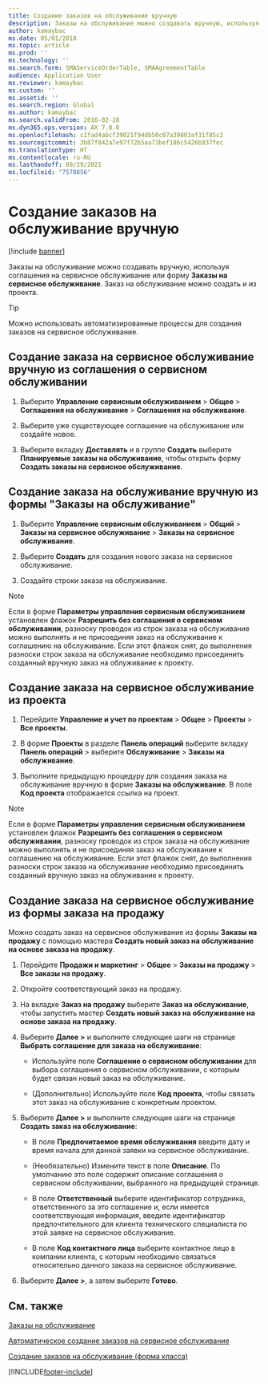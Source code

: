 ```yaml
---
title: Создание заказов на обслуживание вручную
description: Заказы на обслуживание можно создавать вручную, используя соглашения на сервисное обслуживание или форму **Заказы на сервисное обслуживание**.
author: kamaybac
ms.date: 05/01/2018
ms.topic: article
ms.prod: ''
ms.technology: ''
ms.search.form: SMAServiceOrderTable, SMAAgreementTable
audience: Application User
ms.reviewer: kamaybac
ms.custom: ''
ms.assetid: ''
ms.search.region: Global
ms.author: kamaybac
ms.search.validFrom: 2016-02-28
ms.dyn365.ops.version: AX 7.0.0
ms.openlocfilehash: c1fad4abcf39021f94db50c07a39803af31f85c2
ms.sourcegitcommit: 3b87f042a7e97f72b5aa73bef186c5426b937fec
ms.translationtype: HT
ms.contentlocale: ru-RU
ms.lasthandoff: 09/29/2021
ms.locfileid: "7578856"
---
```

# <a name="create-service-orders-manually"></a>Создание заказов на обслуживание вручную    

[!include [banner](../includes/banner.md)]


Заказы на обслуживание можно создавать вручную, используя соглашения на сервисное обслуживание или форму **Заказы на сервисное обслуживание**. Заказ на обслуживание можно создать и из проекта.

> [!TIP]
> <P>Можно использовать автоматизированные процессы для создания заказов на сервисное обслуживание. 

## <a name="create-a-service-order-manually-from-a-service-agreement"></a>Создание заказа на сервисное обслуживание вручную из соглашения о сервисном обслуживании

1.  Выберите **Управление сервисным обслуживанием** \> **Общее** \> **Соглашения на обслуживание** \> **Соглашения на обслуживание**.

2.  Выберите уже существующее соглашение на обслуживание или создайте новое.

3.  Выберите вкладку **Доставлять** и в группе **Создать** выберите **Планируемые заказы на обслуживание**, чтобы открыть форму **Создать заказы на сервисное обслуживание**.

## <a name="create-a-service-order-manually-in-the-service-orders-form"></a>Создание заказа на обслуживание вручную из формы "Заказы на обслуживание"

1.  Выберите **Управление сервисным обслуживанием** \> **Общий** \> **Заказы на сервисное обслуживание** \> **Заказы на сервисное обслуживание**.

2.  Выберите **Создать** для создания нового заказа на сервисное обслуживание.

3.  Создайте строки заказа на обслуживание.

> [!NOTE]
> <P>Если в форме <STRONG>Параметры управления сервисным обслуживанием</STRONG> установлен флажок <STRONG>Разрешить без соглашения о сервисном обслуживании</STRONG>, разноску проводок из строк заказа на обслуживание можно выполнять и не присоединяя заказ на обслуживание к соглашению на обслуживание. Если этот флажок снят, до выполнения разноски строк заказа на обслуживание необходимо присоединить созданный вручную заказ на облуживание к проекту.</P>

## <a name="create-a-service-order-from-a-project"></a>Создание заказа на сервисное обслуживание из проекта

1.  Перейдите **Управление и учет по проектам** \> **Общее** \> **Проекты** \> **Все проекты**.

2.  В форме **Проекты** в разделе **Панель операций** выберите вкладку **Панель операций** \> выберите **Обслуживание** \> **Заказы на обслуживание**.

3.  Выполните предыдущую процедуру для создания заказа на обслуживание вручную в форме **Заказы на обслуживание**. В поле **Код проекта** отображается ссылка на проект.

> [!NOTE]
> <P>Если в форме <STRONG>Параметры управления сервисным обслуживанием</STRONG> установлен флажок <STRONG>Разрешить без соглашения о сервисном обслуживании</STRONG>, разноску проводок из строк заказа на обслуживание можно выполнять и не присоединяя заказ на обслуживание к соглашению на обслуживание. Если этот флажок снят, до выполнения разноски строк заказа на обслуживание необходимо присоединить созданный вручную заказ на облуживание к проекту.</P>

## <a name="create-a-service-order-from-the-sales-order-form"></a>Создание заказа на сервисное обслуживание из формы заказа на продажу

Можно создать заказ на сервисное обслуживание из формы **Заказы на продажу** с помощью мастера **Создать новый заказ на обслуживание на основе заказа на продажу**.

1.  Перейдите **Продажи и маркетинг** \> **Общее** \> **Заказы на продажу** \> **Все заказы на продажу**.

2.  Откройте соответствующий заказ на продажу.

3.  На вкладке **Заказ на продажу** выберите **Заказ на обслуживание**, чтобы запустить мастер **Создать новый заказ на обслуживание на основе заказа на продажу**.

4.  Выберите **Далее \>** и выполните следующие шаги на странице **Выбрать соглашение для заказа на обслуживание**:
    
      - Используйте поле **Соглашение о сервисном обслуживании** для выбора соглашения о сервисном обслуживании, с которым будет связан новый заказ на обслуживание.
    
      - (Дополнительно) Используйте поле **Код проекта**, чтобы связать этот заказ на обслуживание с конкретным проектом.

5.  Выберите **Далее \>** и выполните следующие шаги на странице **Создать заказ на обслуживание**:
    
      - В поле **Предпочитаемое время обслуживания** введите дату и время начала для данной заявки на сервисное обслуживание.
    
      - (Необязательно) Измените текст в поле **Описание**. По умолчанию это поле содержит описание соглашения о сервисном обслуживании, выбранного на предыдущей странице.
    
      - В поле **Ответственный** выберите идентификатор сотрудника, ответственного за это соглашение и, если имеется соответствующая информация, введите идентификатор предпочтительного для клиента технического специалиста по этой заявке на сервисное обслуживание.
    
      - В поле **Код контактного лица** выберите контактное лицо в компании клиента, с которым необходимо связаться относительно данного заказа на сервисное обслуживание.

6.  Выберите **Далее \>**, а затем выберите **Готово**.


## <a name="see-also"></a>См. также

[Заказы на обслуживание](service-orders.md)

[Автоматическое создание заказов на сервисное обслуживание](create-service-orders-automatically.md)

[Создание заказов на обслуживание (форма класса)](https://technet.microsoft.com/library/aa553901\(v=ax.60\)) 



[!INCLUDE[footer-include](../../includes/footer-banner.md)]